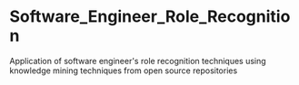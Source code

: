 # Software_Engineer_Role_Recognition
Application of software engineer's role recognition techniques using knowledge mining techniques from open source repositories
